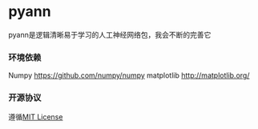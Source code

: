 # pyann
pyann是逻辑清晰易于学习的人工神经网络包，我会不断的完善它


### 环境依赖
Numpy https://github.com/numpy/numpy
matplotlib http://matplotlib.org/ 

### 开源协议
遵循[MIT License](https://github.com/racaljk/pyann/blob/master/LICENSE)